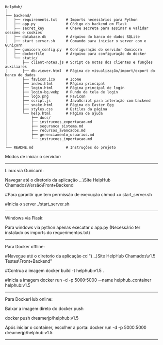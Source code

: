 ```
HelpHub/
│
├── backend/
│   ├── requirements.txt    # Imports necessários para Python
│   ├── app.py              # Código do backend em Flask
│   ├── secret_key          # Chave secreta para assinar e validar sessões e cookies
│   ├── database.db         # Arquivo do banco de dados SQLite
│   ├── start_server.sh     # Comando para iniciar o server com o Gunicorn
│   ├── gunicorn_config.py  # Configuração do servidor Gunicorn
│   ├── dockerfile          # Arquivo para configuração do docker
│   └── static/
│       ├── client-notes.js # Script de notas dos clientes e funções auxiliares
│       ├── db-viewer.html  # Página de visualização/import/export do banco de dados
│       ├── favicon.ico     # Icone
│       ├── index.html      # Página principal
│       ├── login.html      # Página principal de login
│       ├── login-bg.webp   # Fundo da tela de login
│       ├── logo.png        # Favicon
│       ├── script.js       # JavaScript para interação com backend
│       ├── snake.html      # Página do Easter Egg
│       ├── styles.css      # Estilos da página
│       └── help.html       # Página de ajuda
│           ├── docs/
│           ├── instrucoes_exportacao.md
│           ├── seguranca_sistema.md
│           ├── recursos_avancados.md
│           ├── gerenciamento_usuarios.md
│           └── instrucoes_importacao.md
│
└── README.md               # Instruções do projeto
```

Modos de iniciar o servidor:

__________________________
Linux via Gunicorn:

Navegar até o diretorio da aplicação ...\Site HelpHub Chamados\Versão\Front+Backend

#Para garantir que tem permissão de execução
chmod +x start_server.sh

#Inicia o server
./start_server.sh

__________________________
Windows via Flask:

Para windows via python apenas executar o app.py
(Necessário ter instalado os imports do requerimentos.txt)

__________________________
Para Docker offline: 

#Navegue até o diretorio da aplicação
cd "(...)Site HelpHub Chamados\v1.5 Testes\Front+Backend"

#Contrua a imagem
docker build -t helphub:v1.5 .

#Inicia a imagem
docker run -d -p 5000:5000 --name helphub_container helphub:v1.5

__________________________
Para DockerHub online:

Baixar a imagem direto do docker push

docker push dreamerjp/helphub:v1.5

Após iniciar o container, escolher a porta:
docker run -d -p 5000:5000 dreamerjp/helphub:v1.5

__________________________
